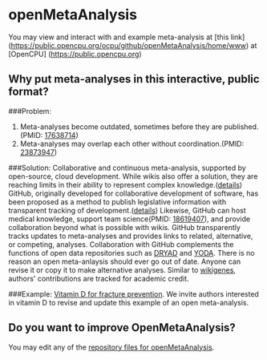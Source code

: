 openMetaAnalysis
==================

You may view and interact with and example meta-analysis at [this link] (https://public.opencpu.org/ocpu/github/openMetaAnalysis/home/www) at [OpenCPU] (https://public.opencpu.org)

Why put meta-analyses in this interactive, public format?
-----------------------------------------------------
###Problem:

1.    Meta-analyses become outdated, sometimes before they are published.(PMID: [17638714](http://pubmed.gov/17638714))
2.    Meta-analyses may overlap each other without coordination.(PMID: [23873947](http://pubmed.gov/23873947))

###Solution:
Collaborative and continuous meta-analysis, supported by open-source, cloud development. While wikis also offer a solution, they are reaching limits in their ability to represent complex knowledge.([details](http://www.technologyreview.com/featuredstory/520446/the-decline-of-wikipedia/)) GitHub, originally developed for collaborative development of software, has been proposed as a method to publish legislative information with transparent tracking of development.([details](http://www.ted.com/talks/clay_shirky_how_the_internet_will_one_day_transform_government.html)) Likewise, GitHub can host medical knowledge, support team science(PMID: [18619407](http://pubmed.gov/18619407)), and provide collaboration beyond what is possible with wikis. GitHub transparently tracks updates to meta-analyses and provides links to related, alternative, or competing, analyses. Collaboration with GitHub complements the functions of open data repositories such as [DRYAD](http://datadryad.org/) and [YODA](http://medicine.yale.edu/core/projects/yodap/index.aspx). There is no reason an open meta-anlaysis should ever go out of date. Anyone can revise it or copy it to make alternative analyses. Similar to [wikigenes](https://www.wikigenes.org/), authors' contributions are tracked for academic credit.

###Example:
[Vitamin D for fracture prevention](https://github.com/openMetaAnalysis/Vitamin-D-for-fracture-prevention/blob/master/README.md).  We invite authors interested in vitamin D to revise and update this example of an open meta-analysis.

Do you want to improve OpenMetaAnalysis?
--------------------------------------------
You may edit any of the [repository files for openMetaAnalysis](https://github.com/openMetaAnalysis/binary).
